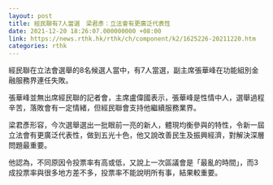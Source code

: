 ```yaml
---
layout: post
title: 經民聯有7人當選　梁君彥：立法會有更廣泛代表性
date: 2021-12-20 18:26:07.000000000 +08:00
link: https://news.rthk.hk/rthk/ch/component/k2/1625226-20211220.htm
categories: rthk
---
```


經民聯在立法會選舉的8名候選人當中，有7人當選，副主席張華峰在功能組別金融服務界連任失敗。

張華峰並無出席經民聯的記者會，主席盧偉國表示，張華峰是性情中人，選舉過程辛苦，落敗會有一定情緒，但經民聯會支持他繼續服務業界。

梁君彥形容，今次選舉選出一批眼前一亮的新人，體現均衡參與的特性，令新一屆立法會有更廣泛代表性，做到五光十色，他又說改善民生及振興經濟，對解決深層問題最重要。

他認為，不同原因令投票率有高或低，又說上一次區議會是「最亂的時間」，而3成投票率與很多地方差不多，投票率不能說明所有事，結果較重要。
